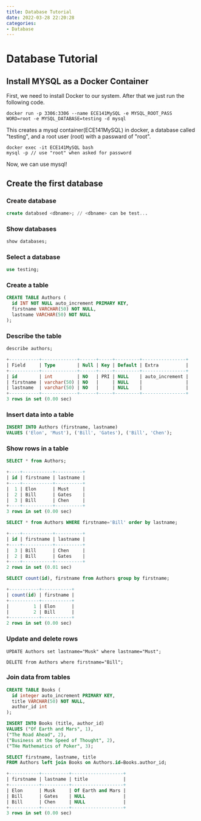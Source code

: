 ```yaml
---
title: Database Tutorial
date: 2022-03-28 22:20:28
categories: 
- Database
---
```


# Database Tutorial

## Install MYSQL as a Docker Container

First, we need to install Docker to our system. After that we just run the following code.

```
docker run -p 3306:3306 --name ECE141MySQL -e MYSQL_ROOT_PASS
WORD=root -e MYSQL_DATABASE=testing -d mysql
```

This creates a mysql container(ECE141MySQL) in docker, a database called "testing", and a root user (root) with a passward of "root".

```
docker exec -it ECE141MySQL bash
mysql -p // use "root" when asked for password
```

Now, we can use mysql!

## Create the first database

### Create database

```sql
create databsed <dbname>; // <dbname> can be test...
```

### Show databases

```sql
show databases;
```

### Select a database

```sql
use testing;
```

### Create a table

```sql
CREATE TABLE Authors ( 
  id INT NOT NULL auto_increment PRIMARY KEY, 
  firstname VARCHAR(50) NOT NULL, 
  lastname VARCHAR(50) NOT NULL 
);
```

### Describe the table 

```sql
describe authors;
```

```sql
+-----------+-------------+------+-----+---------+----------------+
| Field     | Type        | Null | Key | Default | Extra          |
+-----------+-------------+------+-----+---------+----------------+
| id        | int         | NO   | PRI | NULL    | auto_increment |
| firstname | varchar(50) | NO   |     | NULL    |                |
| lastname  | varchar(50) | NO   |     | NULL    |                |
+-----------+-------------+------+-----+---------+----------------+
3 rows in set (0.00 sec)
```

### Insert data into a table

```sql
INSERT INTO Authors (firstname, lastname) 
VALUES ('Elon', 'Must'), ('Bill', 'Gates'), ('Bill', 'Chen');
```

### Show rows in a table

```sql
SELECT * from Authors;
```

```sql
+----+-----------+----------+
| id | firstname | lastname |
+----+-----------+----------+
|  1 | Elon      | Must     |
|  2 | Bill      | Gates    |
|  3 | Bill      | Chen     |
+----+-----------+----------+
3 rows in set (0.00 sec)
```

```sql
SELECT * from Authors WHERE firstname='Bill' order by lastname;
```

```sql
+----+-----------+----------+
| id | firstname | lastname |
+----+-----------+----------+
|  3 | Bill      | Chen     |
|  2 | Bill      | Gates    |
+----+-----------+----------+
2 rows in set (0.01 sec)
```

```sql
SELECT count(id), firstname from Authors group by firstname;
```

```sql
+-----------+-----------+
| count(id) | firstname |
+-----------+-----------+
|         1 | Elon      |
|         2 | Bill      |
+-----------+-----------+
2 rows in set (0.00 sec)
```

### Update and delete rows

```
UPDATE Authors set lastname="Musk" where lastname="Must";
```

```
DELETE from Authors where firstname="Bill";
```

### Join data from tables

```sql
CREATE TABLE Books (
  id integer auto_increment PRIMARY KEY,
  title VARCHAR(50) NOT NULL,
  author_id int
);
```

```sql
INSERT INTO Books (title, author_id)
VALUES ("Of Earth and Mars", 1), 
("The Road Ahead", 2), 
("Business at the Speed of Thought", 2), 
("THe Mathematics of Poker", 3);
```

```sql
SELECT firstname, lastname, title
FROM Authors left join Books on Authors.id=Books.author_id;
```

```sql
+-----------+----------+-------------------+
| firstname | lastname | title             |
+-----------+----------+-------------------+
| Elon      | Musk     | Of Earth and Mars |
| Bill      | Gates    | NULL              |
| Bill      | Chen     | NULL              |
+-----------+----------+-------------------+
3 rows in set (0.00 sec)
```


